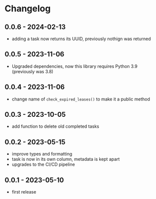 # Changelog

## 0.0.6 - 2024-02-13

* adding a task now returns its UUID, previously nothign was returned

## 0.0.5 - 2023-11-06

* Upgraded dependencies, now this library requires Python 3.9 (previously was 3.8)


## 0.0.4 - 2023-11-06

* change name of `check_expired_leases()` to make it a public method

## 0.0.3 - 2023-10-05

* add function to delete old completed tasks

## 0.0.2 - 2023-05-15

* improve types and formatting
* task is now in its own column, metadata is kept apart
* upgrades to the CI/CD pipeline

## 0.0.1 - 2023-05-10

* first release
